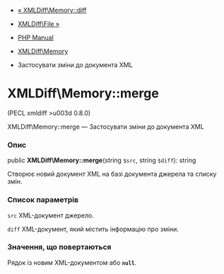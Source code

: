 - [« XMLDiff\Memory::diff](xmldiff-memory.diff.md)
- [XMLDiff\File »](class.xmldiff-file.md)

- [PHP Manual](index.md)
- [XMLDiff\Memory](class.xmldiff-memory.md)
- Застосувати зміни до документа XML

# XMLDiff\Memory::merge

(PECL xmldiff \>u003d 0.8.0)

XMLDiff\Memory::merge — Застосувати зміни до документа XML

### Опис

public **XMLDiff\Memory::merge**(string `$src`, string `$diff`): string

Створює новий документ XML на базі документа джерела та списку
змін.

### Список параметрів

`src`
XML-документ джерело.

`diff`
XML-документ, який містить інформацію про зміни.

### Значення, що повертаються

Рядок із новим XML-документом або **`null`**.
